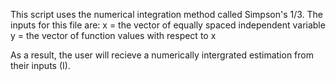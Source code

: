 This script uses the numerical integration method called Simpson's 1/3.
The inputs for this file are:
x = the vector of equally spaced independent variable
y = the vector of function values with respect to x

As a result, the user will recieve a numerically intergrated estimation from their inputs (I).

